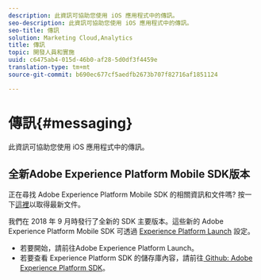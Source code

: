 ```yaml
---
description: 此資訊可協助您使用 iOS 應用程式中的傳訊。
seo-description: 此資訊可協助您使用 iOS 應用程式中的傳訊。
seo-title: 傳訊
solution: Marketing Cloud,Analytics
title: 傳訊
topic: 開發人員和實施
uuid: c6475ab4-015d-46b0-af28-5d0df3f4459e
translation-type: tm+mt
source-git-commit: b690ec677cf5aedfb2673b707f82716af1851124

---
```



# 傳訊{#messaging}

此資訊可協助您使用 iOS 應用程式中的傳訊。

## 全新Adobe Experience Platform Mobile SDK版本

正在尋找 Adobe Experience Platform Mobile SDK 的相關資訊和文件嗎? 按一下[這裡](https://aep-sdks.gitbook.io/docs/)以取得最新文件。

我們在 2018 年 9 月時發行了全新的 SDK 主要版本。這些新的 Adobe Experience Platform Mobile SDK 可透過 [Experience Platform Launch](https://www.adobe.com/experience-platform/launch.html) 設定。

* 若要開始，請前往Adobe Experience Platform Launch。
* 若要查看 Experience Platform SDK 的儲存庫內容，請前往[ Github: Adobe Experience Platform SDK](https://github.com/Adobe-Marketing-Cloud/acp-sdks)。

